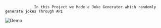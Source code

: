                  In this Project we Made a Joke Generator which randomly generate jokes Through API
![Demo](https://github.com/Dipeshgehlot69/Joke-Generator/assets/128991454/b5d5eeed-4c20-4eaf-9769-85ec3b8ec9f8)
